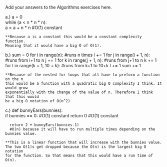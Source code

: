 Add your answers to the Algorithms exercises here.

a.) a = 0  
while (a < n * n * n):   
a = a + n * n            #O(1) constant

    **Because a is a constant this would be a constant complexity function.
    Meaning that it would have a big O of O(1).

b.) sum = 0
    for i in range(n):   #runs n times
      i += 1
      for j in range(i + 1, n):  #runs from i+1 to n 
        j += 1
        for k in range(j + 1, n):  #runs from j+1 to n
          k += 1
          for l in range(k + 1, 10 + k): #runs from k+1 to 10+k
            l += 1
            sum += 1

    **Because of the nested for loops that all have to preform a function on the n
    this would be a function with a quadratic big O complexity I think. It would grow
    exponentially with the change of the value of n. Therefore I think that this would
    be a big O notation of O(n^2)


c.) def bunnyEars(bunnies):  
      if bunnies == 0:       #O(1) constant
        return 0	     #O(1) constant

      return 2 + bunnyEars(bunnies-1)  
      #O(n) because it will have to run multiple times depending on the bunnies value.

    **This is a linear function that will increase with the bunnies value.
    The two O(1)s get dropped because the O(n) is the largest big O notation
    for the function. So that means that this would have a run time of O(n).

